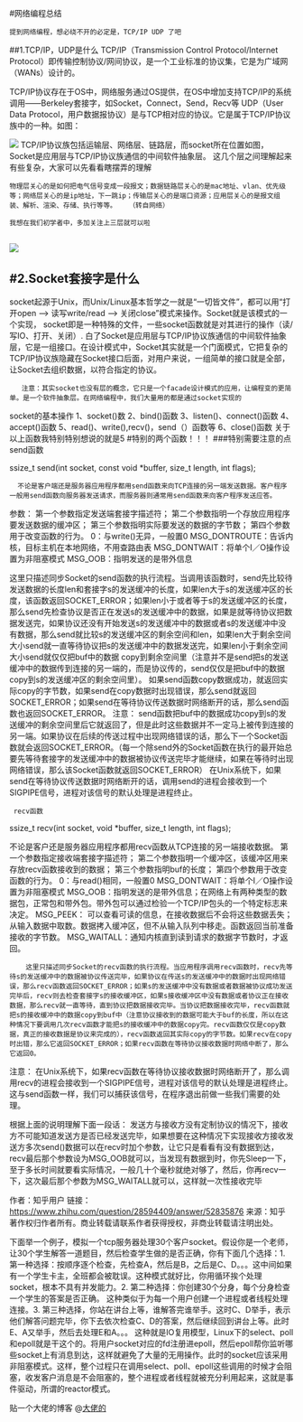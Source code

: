 #网络编程总结

    提到网络编程，想必绕不开的必定是，TCP/IP UDP 了吧

##1.TCP/IP，UDP是什么
TCP/IP（Transmission Control Protocol/Internet Protocol）即传输控制协议/网间协议，是一个工业标准的协议集，它是为广域网（WANs）设计的。    

 TCP/IP协议存在于OS中，网络服务通过OS提供，在OS中增加支持TCP/IP的系统调用——Berkeley套接字，如Socket，Connect，Send，Recv等
 UDP（User Data Protocol，用户数据报协议）是与TCP相对应的协议。它是属于TCP/IP协议族中的一种。如图：


![](http://my.csdn.net/uploads/201204/10/1334044049_2497.jpg)
 TCP/IP协议族包括运输层、网络层、链路层，而socket所在位置如图，Socket是应用层与TCP/IP协议族通信的中间软件抽象层。
 这几个层之间理解起来有些复杂，大家可以先看看瞎摆弄的理解

    物理层关心的是如何把电气信号变成一段报文；数据链路层关心的是mac地址、vlan、优先级等；网络层关心的是ip地址，下一跳ip；传输层关心的是端口资源；应用层关心的是报文组装、解析、渲染、存储、执行等等。   （转自网络）

	我想在我们初学者中，多加关注上三层就可以啦

![](http://my.csdn.net/uploads/201204/10/1334044170_5136.jpg)
--------------------------------------------
#2.Socket套接字是什么 
-------------------------------------------
 socket起源于Unix，而Unix/Linux基本哲学之一就是“一切皆文件”，都可以用“打开open –> 读写write/read –> 关闭close”模式来操作。Socket就是该模式的一个实现，        socket即是一种特殊的文件，一些socket函数就是对其进行的操作（读/写IO、打开、关闭）.
   白了Socket是应用层与TCP/IP协议族通信的中间软件抽象层，它是一组接口。在设计模式中，Socket其实就是一个门面模式，它把复杂的TCP/IP协议族隐藏在Socket接口后面，对用户来说，一组简单的接口就是全部，让Socket去组织数据，以符合指定的协议。

       注意：其实socket也没有层的概念，它只是一个facade设计模式的应用，让编程变的更简单。是一个软件抽象层。在网络编程中，我们大量用的都是通过socket实现的
       
       
       
       
       



socket的基本操作
1、socket()数
2、bind()函数
3、listen()、connect()函数
4、accept()函数
5、read()、write(),recv()，send（）函数等
6、close()函数
关于以上函数我特别特别想说的就是5
#特别的两个函数！！！
###特别需要注意的点
       send函数

 ssize_t  send(int  socket, const  void  *buffer, size_t length, int flags);

      不论是客户端还是服务器应用程序都用send函数来向TCP连接的另一端发送数据。客户程序一般用send函数向服务器发送请求，而服务器则通常用send函数来向客户程序发送应答。
参数：
 第一个参数指定发送端套接字描述符；
 第二个参数指明一个存放应用程序要发送数据的缓冲区；
 第三个参数指明实际要发送的数据的字节数；
 第四个参数用于改变函数的行为。
0：与write()无异，一般置0
MSG_DONTROUTE：告诉内核，目标主机在本地网络，不用查路由表
MSG_DONTWAIT：将单个I／O操作设置为非阻塞模式
MSG_OOB：指明发送的是带外信息
 
这里只描述同步Socket的send函数的执行流程。当调用该函数时，send先比较待发送数据的长度len和套接字s的发送缓冲的长度，如果len大于s的发送缓冲区的长度，该函数返回SOCKET_ERROR；如果len小于或者等于s的发送缓冲区的长度，那么send先检查协议是否正在发送s的发送缓冲中的数据，如果是就等待协议把数据发送完，如果协议还没有开始发送s的发送缓冲中的数据或者s的发送缓冲中没有数据，那么send就比较s的发送缓冲区的剩余空间和len，如果len大于剩余空间大小send就一直等待协议把s的发送缓冲中的数据发送完，如果len小于剩余空间大小send就仅仅把buf中的数据 copy到剩余空间里（注意并不是send把s的发送缓冲中的数据传到连接的另一端的，而是协议传的，send仅仅是把buf中的数据copy到s的发送缓冲区的剩余空间里）。
        如果send函数copy数据成功，就返回实际copy的字节数，如果send在copy数据时出现错误，那么send就返回SOCKET_ERROR；如果send在等待协议传送数据时网络断开的话，那么send函数也返回SOCKET_ERROR。
注意： 
 send函数把buf中的数据成功copy到s的发送缓冲的剩余空间里后它就返回了，但是此时这些数据并不一定马上被传到连接的另一端。如果协议在后续的传送过程中出现网络错误的话，那么下一个Socket函数就会返回SOCKET_ERROR。（每一个除send外的Socket函数在执行的最开始总要先等待套接字的发送缓冲中的数据被协议传送完毕才能继续，如果在等待时出现网络错误，那么该Socket函数就返回SOCKET_ERROR）
 在Unix系统下，如果send在等待协议传送数据时网络断开的话，调用send的进程会接收到一个SIGPIPE信号，进程对该信号的默认处理是进程终止。

     recv函数

 ssize_t recv(int socket, void *buffer, size_t length, int flags);

 不论是客户还是服务器应用程序都用recv函数从TCP连接的另一端接收数据。 
 第一个参数指定接收端套接字描述符；
 第二个参数指明一个缓冲区，该缓冲区用来存放recv函数接收到的数据；
 第三个参数指明buf的长度；
 第四个参数用于改变函数的行为。
0：与read()相同，一般置0
MSG_DONTWAIT：将单个I／O操作设置为非阻塞模式
MSG_OOB：指明发送的是带外信息；在网络上有两种类型的数据包，正常包和带外包。带外包可以通过检验一个TCP/IP包头的一个特定标志来决定。
MSG_PEEK： 可以查看可读的信息，在接收数据后不会将这些数据丢失；从输入数据中取数。数据拷入缓冲区，但不从输入队列中移走。函数返回当前准备接收的字节数。
MSG_WAITALL：通知内核直到读到请求的数据字节数时，才返回。

        这里只描述同步Socket的recv函数的执行流程。当应用程序调用recv函数时，recv先等待s的发送缓冲中的数据被协议传送完毕，如果协议在传送s的发送缓冲中的数据时出现网络错误，那么recv函数返回SOCKET_ERROR；如果s的发送缓冲中没有数据或者数据被协议成功发送完毕后，recv则去检查套接字s的接收缓冲区，如果s接收缓冲区中没有数据或者协议正在接收数据，那么recv就一直等待，直到协议把数据接收完毕。当协议把数据接收完毕，recv函数就把s的接收缓冲中的数据copy到buf中（注意协议接收到的数据可能大于buf的长度，所以在这种情况下要调用几次recv函数才能把s的接收缓冲中的数据copy完。recv函数仅仅是copy数据，真正的接收数据是协议来完成的），recv函数返回其实际copy的字节数。如果recv在copy时出错，那么它返回SOCKET_ERROR；如果recv函数在等待协议接收数据时网络中断了，那么它返回0。
 注意：
在Unix系统下，如果recv函数在等待协议接收数据时网络断开了，那么调用recv的进程会接收到一个SIGPIPE信号，进程对该信号的默认处理是进程终止。这与send函数一样，我们可以捕获该信号，在程序退出前做一些我们需要的处理。
 
根据上面的说明理解下面一段话：
发送方与接收方没有定制协议的情况下，接收方不可能知道发送方是否已经发送完毕，如果想要在这种情况下实现接收方接收发送方多次send()数据可以在recv时加个参数，让它只是看看有没有数据到达，recv最后那个参数设为MSG_OOB就可以，当发现有数据到时，你先Sleep一下，至于多长时间就要看实际情况，一般几十个毫秒就绝对够了，然后，你再recv一下，这次最后那个参数为MSG_WAITALL就可以，这样就一次性接收完毕



作者：知乎用户
链接：https://www.zhihu.com/question/28594409/answer/52835876
来源：知乎
著作权归作者所有。商业转载请联系作者获得授权，非商业转载请注明出处。

下面举一个例子，模拟一个tcp服务器处理30个客户socket。假设你是一个老师，让30个学生解答一道题目，然后检查学生做的是否正确，你有下面几个选择：1. 第一种选择：按顺序逐个检查，先检查A，然后是B，之后是C、D。。。这中间如果有一个学生卡主，全班都会被耽误。这种模式就好比，你用循环挨个处理socket，根本不具有并发能力。2. 第二种选择：你创建30个分身，每个分身检查一个学生的答案是否正确。 这种类似于为每一个用户创建一个进程或者线程处理连接。3. 第三种选择，你站在讲台上等，谁解答完谁举手。这时C、D举手，表示他们解答问题完毕，你下去依次检查C、D的答案，然后继续回到讲台上等。此时E、A又举手，然后去处理E和A。。。 这种就是IO复用模型，Linux下的select、poll和epoll就是干这个的。将用户socket对应的fd注册进epoll，然后epoll帮你监听哪些socket上有消息到达，这样就避免了大量的无用操作。此时的socket应该采用非阻塞模式。这样，整个过程只在调用select、poll、epoll这些调用的时候才会阻塞，收发客户消息是不会阻塞的，整个进程或者线程就被充分利用起来，这就是事件驱动，所谓的reactor模式。

贴一个大佬的博客 @[大佬的](http://www.cnblogs.com/skynet/archive/2010/12/12/1903949.html)